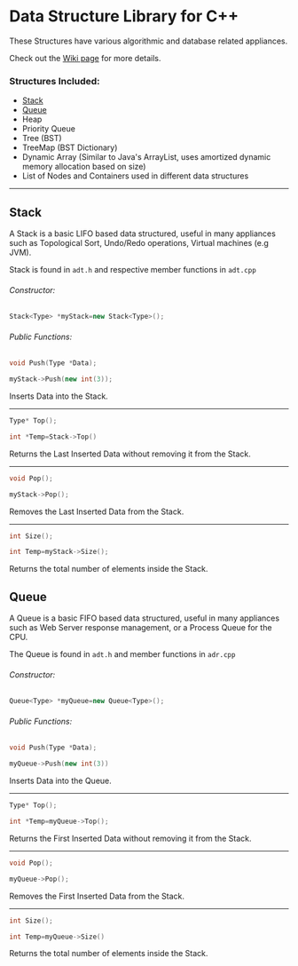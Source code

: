 # Data Structure Library for C++

These Structures have various algorithmic and database related appliances.

Check out the [Wiki page](https://github.com/rafaelkallis/Data-Structures/wiki) for more details.

### Structures Included:

* [Stack](https://github.com/rafaelkallis/Data-Structures/blob/master/README.md#stack)
* [Queue](https://github.com/rafaelkallis/Data-Structures/blob/master/README.md#queue)
* Heap
* Priority Queue
* Tree (BST)
* TreeMap (BST Dictionary)
* Dynamic Array (Similar to Java's ArrayList, uses amortized dynamic memory allocation based on size)
* List of Nodes and Containers used in different data structures

***
## Stack

A Stack is a basic LIFO based data structured, useful in many appliances such as Topological Sort, Undo/Redo operations, Virtual machines (e.g JVM).

Stack is found in `adt.h` and respective member functions in `adt.cpp`

###### Constructor:

```C++
Stack<Type> *myStack=new Stack<Type>();
```

###### Public Functions:

```C++
void Push(Type *Data);
```
```C++
myStack->Push(new int(3));
```
Inserts Data into the Stack.
***
```C++
Type* Top();
```
```C++
int *Temp=Stack->Top()
```
Returns the Last Inserted Data without removing it from the Stack.
***
```C++
void Pop();
```
```C++
myStack->Pop();
```
Removes the Last Inserted Data from the Stack.
***
```C++
int Size();
```
```C++
int Temp=myStack->Size();
```
Returns the total number of elements inside the Stack.

## Queue
 
A Queue is a basic FIFO based data structured, useful in many appliances such as Web Server response management, or a Process Queue for the CPU.

The Queue is found in `adt.h` and member functions in `adr.cpp`

###### Constructor:

```C++
Queue<Type> *myQueue=new Queue<Type>();
```

###### Public Functions:

```C++
void Push(Type *Data);
```
```C++
myQueue->Push(new int(3))
```
Inserts Data into the Queue.
***
```C++
Type* Top();
```
```C++
int *Temp=myQueue->Top();
```
Returns the First Inserted Data without removing it from the Stack.
***
```C++
void Pop();
```
```C++
myQueue->Pop();
```
Removes the First Inserted Data from the Stack.
***
```C++
int Size();
```
```C++
int Temp=myQueue->Size()
```
Returns the total number of elements inside the Stack.

